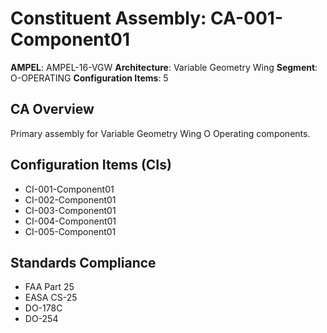 # Constituent Assembly: CA-001-Component01

**AMPEL**: AMPEL-16-VGW
**Architecture**: Variable Geometry Wing
**Segment**: O-OPERATING
**Configuration Items**: 5

## CA Overview
Primary assembly for Variable Geometry Wing O Operating components.

## Configuration Items (CIs)
- CI-001-Component01
- CI-002-Component01
- CI-003-Component01
- CI-004-Component01
- CI-005-Component01

## Standards Compliance
- FAA Part 25
- EASA CS-25
- DO-178C
- DO-254
